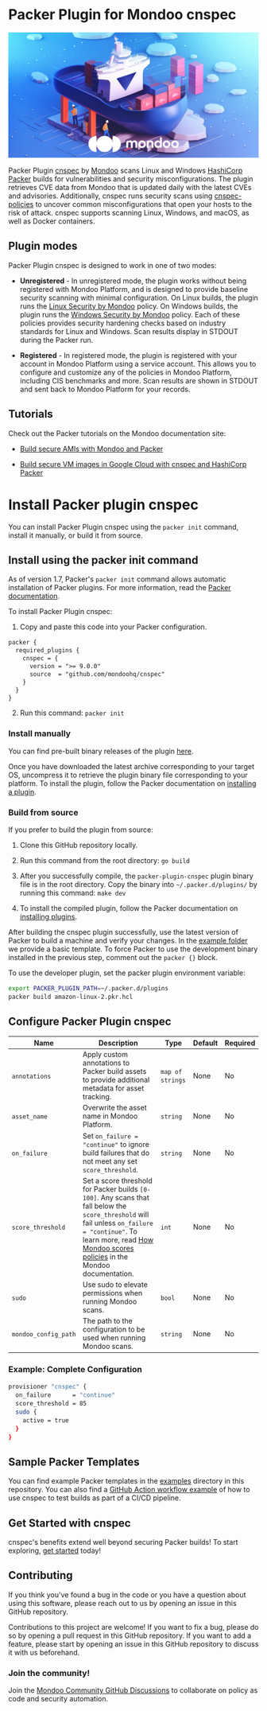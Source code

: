 # Packer Plugin for Mondoo cnspec

![packer-plugin-cnspec illustration](.github/social/preview.jpg)

Packer Plugin [cnspec](https://github.com/mondoohq/cnspec) by [Mondoo](https://mondoo.com) scans Linux and Windows [HashiCorp Packer](https://www.packer.io) builds for vulnerabilities and security misconfigurations. The plugin retrieves CVE data from Mondoo that is updated daily with the latest CVEs and advisories. Additionally, cnspec runs security scans using [cnspec-policies](https://github.com/mondoohq/cnspec-policies) to uncover common misconfigurations that open your hosts to the risk of attack. cnspec supports scanning Linux, Windows, and macOS, as well as Docker containers.

## Plugin modes

Packer Plugin cnspec is designed to work in one of two modes:

- **Unregistered** - In unregistered mode, the plugin works without being registered with Mondoo Platform, and is designed to provide baseline security scanning with minimal configuration. On Linux builds, the plugin runs the [Linux Security by Mondoo](https://github.com/mondoohq/cnspec-policies/blob/main/core/mondoo-linux-security.mql.yaml) policy. On Windows builds, the plugin runs the [Windows Security by Mondoo](https://github.com/mondoohq/cnspec-policies/blob/main/core/mondoo-windows-security.mql.yaml) policy. Each of these policies provides security hardening checks based on industry standards for Linux and Windows. Scan results display in STDOUT during the Packer run.

- **Registered** - In registered mode, the plugin is registered with your account in Mondoo Platform using a service account. This allows you to configure and customize any of the policies in Mondoo Platform, including CIS benchmarks and more. Scan results are shown in STDOUT and sent back to Mondoo Platform for your records.

## Tutorials

Check out the Packer tutorials on the Mondoo documentation site:

- [Build secure AMIs with Mondoo and Packer](https://mondoo.com/docs/cnspec/cnspec-aws/cnspec-aws-packer/)

- [Build secure VM images in Google Cloud with cnspec and HashiCorp Packer](https://mondoo.com/docs/cnspec/cnspec-gcp/cnspec-gcp-packer/)

# Install Packer plugin cnspec

You can install Packer Plugin cnspec using the `packer init` command, install it manually, or build it from source.

## Install using the packer init command

As of version 1.7, Packer's `packer init` command allows automatic installation of Packer plugins. For more information, read the [Packer documentation](https://www.packer.io/docs/commands/init).

To install Packer Plugin cnspec:

1. Copy and paste this code into your Packer configuration.

```hcl
packer {
  required_plugins {
    cnspec = {
      version = ">= 9.0.0"
      source  = "github.com/mondoohq/cnspec"
    }
  }
}
```

2. Run this command: `packer init`

### Install manually

You can find pre-built binary releases of the plugin [here](https://github.com/mondoohq/packer-plugin-cnspec/releases).

Once you have downloaded the latest archive corresponding to your target OS, uncompress it to retrieve the plugin binary file corresponding to your platform. To install the plugin, follow the Packer documentation on
[installing a plugin](https://www.packer.io/docs/extending/plugins/#installing-plugins).

### Build from source

If you prefer to build the plugin from source:

1. Clone this GitHub repository locally.

2. Run this command from the root directory: `go build`

3. After you successfully compile, the `packer-plugin-cnspec` plugin binary file is in the root directory. Copy the binary into `~/.packer.d/plugins/` by running this command: `make dev`

4. To install the compiled plugin, follow the Packer documentation on [installing plugins](https://developer.hashicorp.com/packer/docs/plugins/install-plugins).

After building the cnspec plugin successfully, use the latest version of Packer to build a machine and verify your changes. In the [example folder](https://github.com/mondoohq/packer-plugin-cnspec/blob/main/examples) we provide a basic template. To force Packer to use the development binary installed in the previous step, comment out the `packer {}` block.

To use the developer plugin, set the packer plugin environment variable:

```bash
export PACKER_PLUGIN_PATH=~/.packer.d/plugins
packer build amazon-linux-2.pkr.hcl
```

## Configure Packer Plugin cnspec

| **Name**             | **Description**                                                                                                                                                                                                                                                                                            | **Type**         | **Default** | **Required** |
| -------------------- | ---------------------------------------------------------------------------------------------------------------------------------------------------------------------------------------------------------------------------------------------------------------------------------------------------------- | ---------------- | ----------- | ------------ |
| `annotations`        | Apply custom annotations to Packer build assets to provide additional metadata for asset tracking.                                                                                                                                                                                                | `map of strings` | None        | No           |
| `asset_name`         | Overwrite the asset name in Mondoo Platform.                                                                                                                                                                                                                                                               | `string`         | None        | No           |
| `on_failure`         | Set `on_failure = "continue"` to ignore build failures that do not meet any set `score_threshold`.                                                                                                                                                                                                         | `string`         | None        | No           |
| `score_threshold`    | Set a score threshold for Packer builds `[0-100]`. Any scans that fall below the `score_threshold` will fail unless `on_failure = "continue"`. To learn more, read [How Mondoo scores policies](https://mondoo.com/docs/platform/console/monitor/#how-mondoo-scores-policies) in the Mondoo documentation. | `int`            | None        | No           |
| `sudo`               | Use sudo to elevate permissions when running Mondoo scans.                                                                                                                                                                                                                                                 | `bool`           | None        | No           |
| `mondoo_config_path` | The path to the configuration to be used when running Mondoo scans.                                                                                                                                                                                                                                        | `string`         | None        | No           |

### Example: Complete Configuration

```bash
provisioner "cnspec" {
  on_failure      = "continue"
  score_threshold = 85
  sudo {
    active = true
  }
}
```

## Sample Packer Templates

You can find example Packer templates in the [examples](/examples/) directory in this repository. You can also find a [GitHub Action workflow example](/examples/github-actions/packer-build-scan.yaml) of how to use cnspec to test builds as part of a CI/CD pipeline.

## Get Started with cnspec

cnspec's benefits extend well beyond securing Packer builds! To start exploring, [get started](https://mondoo.com/docs/cnspec/) today!

## Contributing

If you think you've found a bug in the code or you have a question about using this software, please reach out to us by opening an issue in this GitHub repository.

Contributions to this project are welcome! If you want to fix a bug, please do so by opening a pull request in this GitHub repository. If you want to add a feature, please start by opening an issue in this GitHub repository to discuss it with us beforehand.

### Join the community!

Join the [Mondoo Community GitHub Discussions](https://github.com/orgs/mondoohq/discussions) to collaborate on policy as code and security automation.

